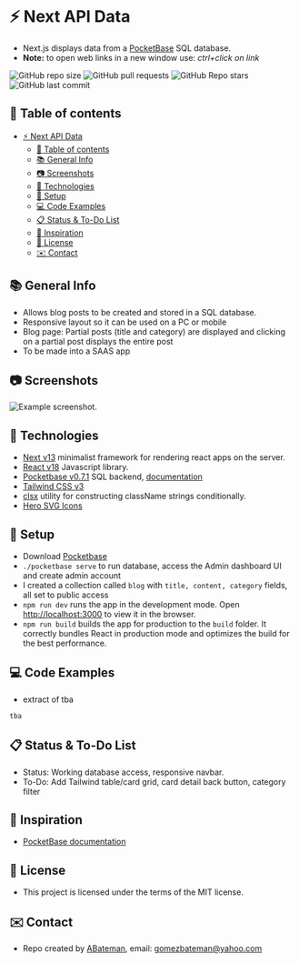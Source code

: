 # :zap: Next API Data

* Next.js displays data from a [PocketBase](https://pocketbase.io/) SQL database.
* **Note:** to open web links in a new window use: _ctrl+click on link_

![GitHub repo size](https://img.shields.io/github/repo-size/AndrewJBateman/next-api-data?style=plastic)
![GitHub pull requests](https://img.shields.io/github/issues-pr/AndrewJBateman/next-api-data?style=plastic)
![GitHub Repo stars](https://img.shields.io/github/stars/AndrewJBateman/next-api-data?style=plastic)
![GitHub last commit](https://img.shields.io/github/last-commit/AndrewJBateman/next-api-data?style=plastic)

## :page_facing_up: Table of contents

* [:zap: Next API Data](#zap-next-api-data)
  * [:page_facing_up: Table of contents](#page_facing_up-table-of-contents)
  * [:books: General Info](#books-general-info)
  * [:camera: Screenshots](#camera-screenshots)
  * [:signal_strength: Technologies](#signal_strength-technologies)
  * [:floppy_disk: Setup](#floppy_disk-setup)
  * [:computer: Code Examples](#computer-code-examples)
  * [:clipboard: Status & To-Do List](#clipboard-status--to-do-list)
  * [:clap: Inspiration](#clap-inspiration)
  * [:file_folder: License](#file_folder-license)
  * [:envelope: Contact](#envelope-contact)

## :books: General Info

* Allows blog posts to be created and stored in a SQL database.
* Responsive layout so it can be used on a PC or mobile
* Blog page: Partial posts (title and category) are displayed and clicking on a partial post displays the entire post
* To be made into a SAAS app

## :camera: Screenshots

![Example screenshot](./img/data.png).

## :signal_strength: Technologies

* [Next v13](https://nextjs.org/) minimalist framework for rendering react apps on the server.
* [React v18](https://reactjs.org/) Javascript library.
* [Pocketbase v0.7.1](https://pocketbase.io/) SQL backend, [documentation](https://www.npmjs.com/package/pocketbase)
* [Tailwind CSS v3](https://tailwindcss.com/docs/guides/nextjs)
* [clsx](https://www.npmjs.com/package/clsx) utility for constructing className strings conditionally.
* [Hero SVG Icons](https://heroicons.com/)

## :floppy_disk: Setup

* Download [Pocketbase](https://pocketbase.io/docs/)
* `./pocketbase serve` to run database, access the Admin dashboard UI and create admin account
* I created a collection called `blog` with `title, content, category` fields, all set to public access
* `npm run dev` runs the app in the development mode. Open [http://localhost:3000](http://localhost:3000) to view it in the browser.
* `npm run build` builds the app for production to the `build` folder. It correctly bundles React in production mode and optimizes the build for the best performance.

## :computer: Code Examples

* extract of tba

```typescript
tba
```

## :clipboard: Status & To-Do List

* Status: Working database access, responsive navbar.
* To-Do: Add Tailwind table/card grid, card detail back button, category filter

## :clap: Inspiration

* [PocketBase documentation](https://pocketbase.io/docs/)

## :file_folder: License

* This project is licensed under the terms of the MIT license.

## :envelope: Contact

* Repo created by [ABateman](https://github.com/AndrewJBateman), email: gomezbateman@yahoo.com
